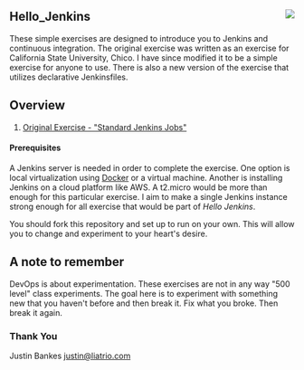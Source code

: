 ## Hello_Jenkins <img align="right" src="img/liatrio.png">
These simple exercises are designed to introduce you to Jenkins and continuous integration. The original exercise 
was written as an exercise for California State University, Chico. I have since modified it to be a simple exercise for
anyone to use. There is also a new version of the exercise that utilizes declarative Jenkinsfiles. 

## Overview
1. [Original Exercise - "Standard Jenkins Jobs"](original/README.md)

#### Prerequisites
A Jenkins server is needed in order to complete the exercise. One option is local virtualization using 
[Docker](https://hub.docker.com/r/jenkins/jenkins/) or a virtual machine. Another is installing Jenkins on a cloud 
platform like AWS. A t2.micro would be more than enough for this particular exercise. I aim to make a single Jenkins
instance strong enough for all exercise that would be part of _Hello Jenkins_.

You should fork this repository and set up to run on your own. This will allow you to change and experiment to your
heart's desire. 

## A note to remember
DevOps is about experimentation. These exercises are not in any way "500 level" class experiments. The goal here is to
experiment with something new that you haven't before and then break it. Fix what you broke. Then break it again.

### Thank You  
Justin Bankes <justin@liatrio.com>  
